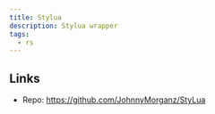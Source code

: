 ```yaml
---
title: Stylua
description: Stylua wrapper
tags:
  - rs
---
```


## Links

- Repo: https://github.com/JohnnyMorganz/StyLua
